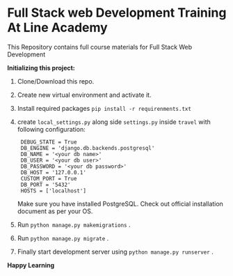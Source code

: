 # Full Stack web Development Training At Line Academy

This Repository contains full course materials for Full Stack Web Development

**Initializing this project:**

1. Clone/Download this repo.
2. Create new virtual environment and activate it.
3. Install required packages `pip install -r requirenments.txt`
4. create `local_settings.py` along side `settings.py` inside `travel` with following configuration:

   ```
    DEBUG_STATE = True
    DB_ENGINE = 'django.db.backends.postgresql'
    DB_NAME = '<your db name>'
    DB_USER = '<your db user>'
    DB_PASSWORD = '<your db password>'
    DB_HOST = '127.0.0.1'
    CUSTOM_PORT = True
    DB_PORT = '5432'
    HOSTS = ['localhost']
   ```

   Make sure you have installed PostgreSQL. Check out official installation document as per your OS.

5. Run `python manage.py makemigrations` .
6. Run `python manage.py migrate` .
7. Finally start development server using `python manage.py runserver` .

**Happy Learning**
